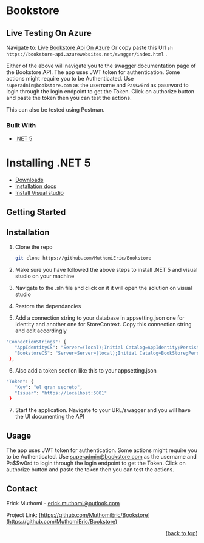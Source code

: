 # Bookstore

## Live Testing On Azure
Navigate to: 
[Live Bookstore Api On Azure](https://bookstore-api.azurewebsites.net/swagger/index.html) 
Or copy paste this Url ```sh https://bookstore-api.azurewebsites.net/swagger/index.html``` . 

Either of the above will navigate you to the swagger documentation page of the Bookstore API.
The app uses JWT token for authentication. Some actions might require you to be Authenticated. Use 
``` superadmin@bookstore.com ```  as the username and ``` Pa$$w0rd ``` as password to login through the login endpoint to get the Token. Click on authorize button and paste the token then you can test the actions.

This can also be tested using Postman.

### Built With

* [.NET 5](https://dotnet.microsoft.com/en-us/download/dotnet/5.0)

# Installing .NET 5

- [Downloads](https://dotnet.microsoft.com/download/dotnet/5.0)
- [Installation docs](https://docs.microsoft.com/dotnet/core/install/)
- [Install Visual studio](https://docs.microsoft.com/en-us/visualstudio/install/install-visual-studio?view=vs-2022)


## Getting Started

## Installation

1. Clone the repo
   ```sh
   git clone https://github.com/MuthomiEric/Bookstore
   ```
2. Make sure you have followed the above steps to install .NET 5 and visual studio on your machine

3. Navigate to the .sln file and click on it it will open the solution on visual studio

4. Restore the dependancies 

5. Add a connection string to your database in appsetting.json one for Identity and another one for StoreContext. Copy this connection   string and edit accordingly
 ```sh
 "ConnectionStrings": {
    "AppIdentityCS": "Server=(local);Initial Catalog=AppIdentity;Persist Security Info=False;User ID=sa;Password={yourpassword};MultipleActiveResultSets=False;Encrypt=True;TrustServerCertificate=False;Connection Timeout=30;",
    "BookstoreCS": "Server=Server=(local);Initial Catalog=BookStore;Persist Security Info=False;User ID=sa;Password={yourpassword};MultipleActiveResultSets=False;Encrypt=True;TrustServerCertificate=False;Connection Timeout=30;"
  },
  ```
6. Also add a token section like this to your appsetting.json 
 ```sh
"Token": {
    "Key": "el gran secreto",
    "Issuer": "https://localhost:5001"
  }
```
7. Start the application. Navigate to your URL/swagger and you will have the UI documenting the API

## Usage

The app uses JWT token for authentication. Some actions might require you to be Authenticated. Use superadmin@bookstore.com as the username and Pa$$w0rd to login through the login endpoint to get the Token. Click on authorize button and paste the token then you can test the actions.



## Contact

Erick Muthomi - erick.muthomi@outlook.com

Project Link: [https://github.com/MuthomiEric/Bookstore](https://github.com/MuthomiEric/Bookstore)

<p align="right">(<a href="#top">back to top</a>)</p>

